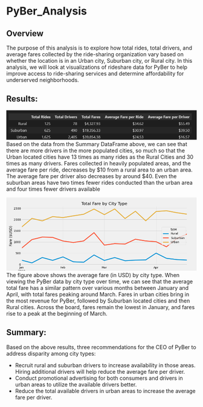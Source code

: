 # PyBer_Analysis
## Overview
The purpose of this analysis is to explore how total rides, total drivers, and average fares collected by the ride-sharing organization vary based on whether the location is in an Urban city, Suburban city, or Rural city. In this analysis, we will look at visualizations of rideshare data for PyBer to help improve access to ride-sharing services and determine affordability for underserved neighborhoods.

## Results:
![DataFrame](https://github.com/HappyM0f0/PyBer_Analysis/blob/main/Resources/dataframe.png)
Based on the data from the Summary DataFrame above, we can see that there are more drivers in the more populated cities, so much so that the Urban located cities have 13 times as many rides as the Rural Cities and 30 times as many drivers. Fares collected in heavily populated areas, and the average fare per ride, decreases by $10 from a rural area to an urban area. The average fare per driver also decreases by around $40. Even the suburban areas have two times fewer rides conducted than the urban area and four times fewer drivers available

![Total Fare by City Type](https://github.com/HappyM0f0/PyBer_Analysis/blob/main/analysis/PyBer_fare_summary.png)
The figure above shows the average fare (in USD) by city type.
When viewing the PyBer data by city type over time, we can see that the average total fare has a similar pattern over various months between January and April, with total fares peaking around March. Fares in urban cities bring in the most revenue for PyBer, followed by Suburban located cities and then Rural cities. Across the board, fares remain the lowest in January, and fares rise to a peak at the beginning of March.

## Summary:
Based on the above results, three recommendations for the CEO of PyBer to address disparity among city types:
- Recruit rural and suburban drivers to increase availability in those areas. Hiring additional drivers will help reduce the average fare per driver.
- Conduct promotional advertising for both consumers and drivers in urban areas to utilize the available drivers better.
- Reduce the total available drivers in urban areas to increase the average fare per driver. 